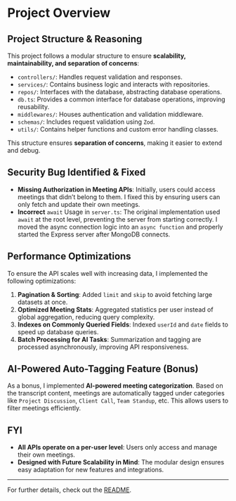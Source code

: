 # Project Overview

## Project Structure & Reasoning

This project follows a modular structure to ensure **scalability, maintainability, and separation of concerns**:

- `controllers/`: Handles request validation and responses.
- `services/`: Contains business logic and interacts with repositories.
- `repos/`: Interfaces with the database, abstracting database operations.
- `db.ts`: Provides a common interface for database operations, improving reusability.
- `middlewares/`: Houses authentication and validation middleware.
- `schemas/`: Includes request validation using `Zod`.
- `utils/`: Contains helper functions and custom error handling classes.

This structure ensures **separation of concerns**, making it easier to extend and debug.

## Security Bug Identified & Fixed

- **Missing Authorization in Meeting APIs**: Initially, users could access meetings that didn’t belong to them. I fixed this by ensuring users can only fetch and update their own meetings.
- **Incorrect** `await` Usage in `server.ts`: The original implementation used `await` at the root level, preventing the server from starting correctly. I moved the async connection logic into an `async function` and properly started the Express server after MongoDB connects.

## Performance Optimizations

To ensure the API scales well with increasing data, I implemented the following optimizations:

1. **Pagination & Sorting**: Added `limit` and `skip` to avoid fetching large datasets at once.
2. **Optimized Meeting Stats**: Aggregated statistics per user instead of global aggregation, reducing query complexity.
3. **Indexes on Commonly Queried Fields**: Indexed `userId` and `date` fields to speed up database queries.
4. **Batch Processing for AI Tasks**: Summarization and tagging are processed asynchronously, improving API responsiveness.

## AI-Powered Auto-Tagging Feature (Bonus)

As a bonus, I implemented **AI-powered meeting categorization**. Based on the transcript content, meetings are automatically tagged under categories like `Project Discussion`, `Client Call`, `Team Standup`, etc. This allows users to filter meetings efficiently.

## FYI

- **All APIs operate on a per-user level**: Users only access and manage their own meetings.
- **Designed with Future Scalability in Mind**: The modular design ensures easy adaptation for new features and integrations.

---

For further details, check out the [README](https://github.com/Harsh062/fireflies-backend-test/blob/master/project-overview.md).
